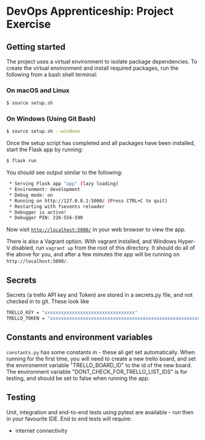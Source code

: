 # DevOps Apprenticeship: Project Exercise

## Getting started

The project uses a virtual environment to isolate package dependencies. To create the virtual environment and install required packages, run the following from a bash shell terminal:

### On macOS and Linux
```bash
$ source setup.sh
```
### On Windows (Using Git Bash)
```bash
$ source setup.sh --windows
```

Once the setup script has completed and all packages have been installed, start the Flask app by running:
```bash
$ flask run
```

You should see output similar to the following:
```bash
 * Serving Flask app "app" (lazy loading)
 * Environment: development
 * Debug mode: on
 * Running on http://127.0.0.1:5000/ (Press CTRL+C to quit)
 * Restarting with fsevents reloader
 * Debugger is active!
 * Debugger PIN: 226-556-590
```
Now visit [`http://localhost:5000/`](http://localhost:5000/) in your web browser to view the app.

There is also a Vagrant option. With vagrant installed, and Windows Hyper-V disabled, run `vagrant up` from the root of this directory. It should do all of the above for you, and after a few minutes the app will be running on `http://localhost:5000/`.

## Secrets

Secrets (a trello API key and Token) are stored in a secrets.py file, and not checked in to git.  These look like 
```bash
TRELLO_KEY = "xxxxxxxxxxxxxxxxxxxxxxxxxxxxxxxxx"
TRELLO_TOKEN = "xxxxxxxxxxxxxxxxxxxxxxxxxxxxxxxxxxxxxxxxxxxxxxxxxxxxxxxxxxxxxxxxxx"
```

## Constants and environment variables
`constants.py` has some constants in - these all get set automatically. When running for the first time, you will need to create a new trello board, and set the environemnt variable "TRELLO_BOARD_ID" to the id of the new board. 
The environment variable "DONT_CHECK_FOR_TRELLO_LIST_IDS" is for testing, and should be set to false when running the app.

## Testing

Unit, integration and end-to-end tests using pytest are available - run then in your favourite IDE. 
End to end tests will require:
 * internet connectivity
